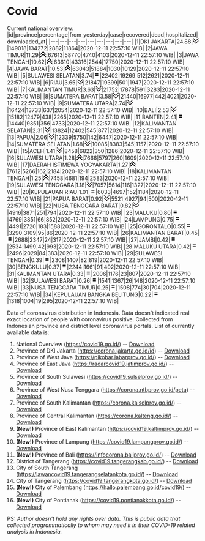 # Covid
Current national overview:
|id|province|percentage|from_yesterday|case|recovered|dead|hospitalized|downloaded_at|
|---|---|---|---|---|---|---|---|---|
|1|DKI JAKARTA|24.88|![down](https://github.com/ariefrachmannn/covid/raw/master/img/rsz_down.png)|149018|134272|2882|11864|2020-12-11 22:57:10 WIB|
|2|JAWA TIMUR|11.29|![up](https://github.com/ariefrachmannn/covid/raw/master/img/rsz_img_186982.png)|67613|58770|4740|4103|2020-12-11 22:57:10 WIB|
|3|JAWA TENGAH|10.62|![up](https://github.com/ariefrachmannn/covid/raw/master/img/rsz_img_186982.png)|63610|43316|2544|17750|2020-12-11 22:57:10 WIB|
|4|JAWA BARAT|10.53|![up](https://github.com/ariefrachmannn/covid/raw/master/img/rsz_img_186982.png)|63043|51884|1030|10129|2020-12-11 22:57:10 WIB|
|5|SULAWESI SELATAN|3.74|![equal](https://github.com/ariefrachmannn/covid/raw/master/img/rsz_equal.png)|22402|19269|512|2621|2020-12-11 22:57:10 WIB|
|6|RIAU|3.65|![down](https://github.com/ariefrachmannn/covid/raw/master/img/rsz_down.png)|21847|19399|501|1947|2020-12-11 22:57:10 WIB|
|7|KALIMANTAN TIMUR|3.63|![down](https://github.com/ariefrachmannn/covid/raw/master/img/rsz_down.png)|21752|17878|591|3283|2020-12-11 22:57:10 WIB|
|8|SUMATERA BARAT|3.58|![down](https://github.com/ariefrachmannn/covid/raw/master/img/rsz_down.png)|21440|16977|442|4021|2020-12-11 22:57:10 WIB|
|9|SUMATERA UTARA|2.74|![down](https://github.com/ariefrachmannn/covid/raw/master/img/rsz_down.png)|16424|13733|637|2054|2020-12-11 22:57:10 WIB|
|10|BALI|2.53|![down](https://github.com/ariefrachmannn/covid/raw/master/img/rsz_down.png)|15182|12479|438|2265|2020-12-11 22:57:10 WIB|
|11|BANTEN|2.41|![equal](https://github.com/ariefrachmannn/covid/raw/master/img/rsz_equal.png)|14440|9351|356|4733|2020-12-11 22:57:10 WIB|
|12|KALIMANTAN SELATAN|2.31|![down](https://github.com/ariefrachmannn/covid/raw/master/img/rsz_down.png)|13824|12402|545|877|2020-12-11 22:57:10 WIB|
|13|PAPUA|2.06|![down](https://github.com/ariefrachmannn/covid/raw/master/img/rsz_down.png)|12339|5750|142|6447|2020-12-11 22:57:10 WIB|
|14|SUMATERA SELATAN|1.68|![down](https://github.com/ariefrachmannn/covid/raw/master/img/rsz_down.png)|10085|8383|545|1157|2020-12-11 22:57:10 WIB|
|15|ACEH|1.41|![down](https://github.com/ariefrachmannn/covid/raw/master/img/rsz_down.png)|8458|6822|350|1286|2020-12-11 22:57:10 WIB|
|16|SULAWESI UTARA|1.28|![up](https://github.com/ariefrachmannn/covid/raw/master/img/rsz_img_186982.png)|7666|5797|260|1609|2020-12-11 22:57:10 WIB|
|17|DAERAH ISTIMEWA YOGYAKARTA|1.27|![up](https://github.com/ariefrachmannn/covid/raw/master/img/rsz_img_186982.png)|7612|5266|162|2184|2020-12-11 22:57:10 WIB|
|18|KALIMANTAN TENGAH|1.25|![up](https://github.com/ariefrachmannn/covid/raw/master/img/rsz_img_186982.png)|7458|4681|194|2583|2020-12-11 22:57:10 WIB|
|19|SULAWESI TENGGARA|1.18|![down](https://github.com/ariefrachmannn/covid/raw/master/img/rsz_down.png)|7057|5614|116|1327|2020-12-11 22:57:10 WIB|
|20|KEPULAUAN RIAU|1.01|![equal](https://github.com/ariefrachmannn/covid/raw/master/img/rsz_equal.png)|6033|4697|152|1184|2020-12-11 22:57:10 WIB|
|21|PAPUA BARAT|0.92|![down](https://github.com/ariefrachmannn/covid/raw/master/img/rsz_down.png)|5521|4927|94|500|2020-12-11 22:57:10 WIB|
|22|NUSA TENGGARA BARAT|0.82|![down](https://github.com/ariefrachmannn/covid/raw/master/img/rsz_down.png)|4916|3871|251|794|2020-12-11 22:57:10 WIB|
|23|MALUKU|0.80|![equal](https://github.com/ariefrachmannn/covid/raw/master/img/rsz_equal.png)|4769|3851|66|852|2020-12-11 22:57:10 WIB|
|24|LAMPUNG|0.75|![equal](https://github.com/ariefrachmannn/covid/raw/master/img/rsz_equal.png)|4491|2720|183|1588|2020-12-11 22:57:10 WIB|
|25|GORONTALO|0.55|![equal](https://github.com/ariefrachmannn/covid/raw/master/img/rsz_equal.png)|3290|3109|95|86|2020-12-11 22:57:10 WIB|
|26|KALIMANTAN BARAT|0.45|![equal](https://github.com/ariefrachmannn/covid/raw/master/img/rsz_equal.png)|2688|2347|24|317|2020-12-11 22:57:10 WIB|
|27|JAMBI|0.42|![equal](https://github.com/ariefrachmannn/covid/raw/master/img/rsz_equal.png)|2534|1499|42|993|2020-12-11 22:57:10 WIB|
|28|MALUKU UTARA|0.42|![equal](https://github.com/ariefrachmannn/covid/raw/master/img/rsz_equal.png)|2496|2029|84|383|2020-12-11 22:57:10 WIB|
|29|SULAWESI TENGAH|0.39|![equal](https://github.com/ariefrachmannn/covid/raw/master/img/rsz_equal.png)|2308|1407|82|819|2020-12-11 22:57:10 WIB|
|30|BENGKULU|0.37|![equal](https://github.com/ariefrachmannn/covid/raw/master/img/rsz_equal.png)|2244|1661|91|492|2020-12-11 22:57:10 WIB|
|31|KALIMANTAN UTARA|0.33|![equal](https://github.com/ariefrachmannn/covid/raw/master/img/rsz_equal.png)|2006|1176|23|807|2020-12-11 22:57:10 WIB|
|32|SULAWESI BARAT|0.26|![equal](https://github.com/ariefrachmannn/covid/raw/master/img/rsz_equal.png)|1541|1367|26|148|2020-12-11 22:57:10 WIB|
|33|NUSA TENGGARA TIMUR|0.25|![equal](https://github.com/ariefrachmannn/covid/raw/master/img/rsz_equal.png)|1508|774|30|704|2020-12-11 22:57:10 WIB|
|34|KEPULAUAN BANGKA BELITUNG|0.22|![equal](https://github.com/ariefrachmannn/covid/raw/master/img/rsz_equal.png)|1318|1004|19|295|2020-12-11 22:57:10 WIB|

Data of coronavirus distribution in Indonesia. Data doesn't indicated real exact location of people with coronavirus positive. Collected from Indonesian province and district level coronavirus portals. List of currently available data is:
1. National Overview (https://covid19.go.id/) -- [Download](https://www.dropbox.com/s/66ly270fw4y76fx/covid_nasional.csv?dl=0)
2. Province of DKI Jakarta (https://corona.jakarta.go.id/id) -- [Download](https://riwayat-file-covid-19-dki-jakarta-jakartagis.hub.arcgis.com/)
3. Province of West Java (https://pikobar.jabarprov.go.id/) -- [Download](https://www.dropbox.com/s/alg0zp60fylq6cn/covid_jabar.csv?dl=0)
4. Province of East Java (https://radarcovid19.jatimprov.go.id/) -- [Download](https://www.dropbox.com/sh/e7vtgcnl4ckbvr4/AADo9UMRDZvrhHn66qTHZOvNa?dl=0)
5. Province of South Sulawesi (https://covid19.sulselprov.go.id/) -- [Download](https://www.dropbox.com/s/z5ek23lwcztj7z7/covid_sulsel.csv?dl=0)
6. Province of West Nusa Tenggara (https://corona.ntbprov.go.id/peta) -- [Download](https://www.dropbox.com/s/4p2k93n42xx0c00/covid_ntb.csv?dl=0)
7. Province of South Kalimantan (https://corona.kalselprov.go.id/) -- [Download](https://www.dropbox.com/sh/7aa2kvz8lb04pzz/AADH1Oj5oFMw2mp-D3JStPRsa?dl=0)
8. Province of Central Kalimantan (https://corona.kalteng.go.id/) -- [Download](https://www.dropbox.com/s/9q01v5r3ys2ozk4/covid_kalteng.csv?dl=0)
9. **(New!)** Province of East Kalimantan (https://covid19.kaltimprov.go.id/) -- [Download](https://www.dropbox.com/sh/qhpxj532nm80goa/AAB6ek_fp1__ieTR0TFQpfIga?dl=0)
10. **(New!)** Province of Lampung (https://covid19.lampungprov.go.id/) -- [Download](https://www.dropbox.com/s/ecuew6oa9kzwqwx/covid_lampung.csv?dl=0)
11. **(New!)** Province of Bali (https://infocorona.baliprov.go.id/) -- [Download](https://www.dropbox.com/sh/iceiwun4ufttmiu/AAC7dSRMpfTjPI1Lfzw-LeCUa?dl=0)
12. District of Tangerang (https://covid19.tangerangkab.go.id/) -- [Download](https://www.dropbox.com/sh/yxovyy6sy5bnz4p/AACZzVHinisKmz8oQWyQJ3nua?dl=0)
13. City of South Tangerang (https://lawancovid19.tangerangselatankota.go.id/) -- [Download](https://www.dropbox.com/s/zlvxo4ivswdzmle/covid_tangsel.csv?dl=0)
14. City of Tangerang (https://covid19.tangerangkota.go.id/) -- [Download](https://www.dropbox.com/s/e53224kvdrpjzy0/covid_tangkot.csv?dl=0)
15. **(New!)** City of Palembang (https://hallo.palembang.go.id/covid19/) -- [Download](https://www.dropbox.com/sh/oj17bhwhlpjht9e/AABZEG-OiaSaFvikATDx6coEa?dl=0)
16. **(New!)** City of Pontianak (https://covid19.pontianakkota.go.id/) -- [Download](https://www.dropbox.com/sh/66if3y4ly51j4sh/AADQ-zwLGa7Kz4ZzJgDw2-3na?dl=0)

PS: *Author doesn't hold any rights over data. This is public data that collected programmatically to whom may need it in their COVID-19 related analysis in Indonesia.*
